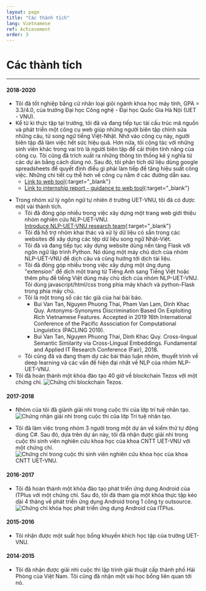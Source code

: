 ```yaml
---
layout: page
title: "Các thành tích"
lang: Vietnamese
ref: Achievement
order: 3
---
```

# Các thành tích
---

#### 2018-2020
* Tôi đã tốt nghiệp bằng cử nhân loại giỏi ngành khoa học máy tính, GPA = 3.3/4.0, của trường Đại học Công nghệ - Đại học Quốc Gia Hà Nội (UET - VNU).
* Kể từ kì thực tập tại trường, tôi đã và đang tiếp tục tái cấu trúc mã nguồn và phát triển một công cụ web giúp những người biên tập chỉnh sửa những câu, từ song ngữ tiếng Việt-Nhật. Nhờ vào công cụ này, người biên tập đã làm việc hết sức hiệu quả. Hơn nữa, tôi cộng tác với những sinh viên khác trong vai trò là người biên tập để cải thiện tính năng của công cụ. Tôi cũng đã trích xuất ra những thông tin thống kê ý nghĩa từ các dự án bằng cách dùng nó. Sau đó, tôi phân tích dữ liệu dùng google spreadsheets để quyết định điều gì phải làm tiếp để tăng hiệu suất công việc. Những chi tiết cụ thể hơn về công cụ nằm ở các đường dẫn sau.
    * [Link to web tool](http://ngulieu.dichmay.vn:8888/){:target="_blank"} 
    * [Link to internship report - guidance to web tool](https://drive.google.com/file/d/1pcfHZEsMSg7HKkSC_BkELBJZeas5uZoi/view?usp=sharing){:target="_blank"}

<!-- * Tôi đang tham gia một lớp học Big Data. -->
* Trong nhóm xử lý ngôn ngữ tự nhiên ở trường UET-VNU, tôi đã có được một vài thành tích.
    * Tôi đã đóng góp nhiều trong việc xây dựng một trang web giới thiệu nhóm nghiên cứu NLP-UET-VNU.  
      [Introduce NLP-UET-VNU research team](https://uetnlp.github.io/en/Introduction/){:target="_blank"}
    * Tôi đã hỗ trợ nhóm khai thác và xử lý dữ liệu có sẵn trong các websites để xây dựng các tệp dữ liệu song ngữ Nhật-Việt.
    * Tôi đã và đang tiếp tục xây dựng website dùng nền tảng Flask với ngôn ngữ lập trình Python. Nó dùng một máy chủ dịch của nhóm NLP-UET-VNU để dịch câu và cũng hướng tới dịch tài liệu.
    <!-- [Link app](https://nmtuet.ddnsfree.com/login_interface/){:target="_blank"} -->
    <!-- [Link report - guidances of the app](https://nmtuet.ddnsfree.com/login_interface/){:target="_blank"} -->
    * Tôi đã đóng góp nhiều trong việc xây dựng một ứng dụng "extension" để dịch một trang từ Tiếng Anh sang Tiếng Việt hoặc thêm phụ đề tiếng Việt dùng máy chủ dịch của nhóm NLP-UET-VNU. Tôi dùng javascript/html/css trong phia máy khách và python-Flask trong phía máy chủ.
    * Tôi là một trong số các tác giả của hai bài báo.
        * Bui Van Tan, Nguyen Phuong Thai, Pham Van Lam, Dinh Khac Quy. Antonyms-Synonyms Discrimination Based On Exploiting Rich Vietnamese Features. Accepted in 2019 16th International Conference of the Pacific Association for Computational Linguistics (PACLING 2019). 
        * Bui Van Tan, Nguyen Phuong Thai, Dinh Khac Quy. Cross-lingual Semantic
        Similarity via Cross-Lingual Embeddings. Fundamental and Applied IT Research
        Conference (Fair), 2018.  
    * Tôi cũng đã và đang tham dự các bài thảo luận nhóm, thuyết trình về deep learning và các vấn đề hiện đại nhất về NLP của nhóm NLP-UET-VNU.
* Tôi đã hoàn thành một khóa đào tạo 40 giờ về blockchain Tezos với một chứng chỉ.
![](/Certificates/Tezos.jpg "Chứng chỉ blockchain Tezos.")

#### 2017-2018
* Nhóm của tôi đã giành giải nhì trong cuộc thi của lớp trí tuệ nhân tạo.
![](/Certificates/AI.jpg "Chứng nhận giải nhì trong cuộc thi của lớp Trí tuệ nhân tạo.")

* Tôi đã làm việc trong nhóm 3 người trong một dự án về kiểm thử tự động dùng C#. Sau đó, dựa trên dự án này, tôi đã nhận được giải nhì trong cuộc thi sinh viên nghiên cứu khoa học của khoa CNTT UET-VNU với một chứng chỉ.
![](/Certificates/Csharp.jpg "Chứng chỉ trong cuộc thi sinh viên nghiên cứu khoa học của khoa CNTT UET-VNU.")

#### 2016-2017
* Tôi đã hoàn thành một khóa đào tạo phát triển ứng dụng Android của ITPlus với một chứng chỉ. Sau đó, tôi đã tham gia một khóa thực tập kéo dài 4 tháng về phát triển ứng dụng Android trong 1 công ty outsource.
![](/Certificates/android.jpg "Chứng chỉ khóa học phát triển ứng dụng Android của ITPlus.")

#### 2015-2016
* Tôi nhận được một suất học bổng khuyến khích học tập của trường UET-VNU.

#### 2014-2015
* Tôi đã nhận được giải nhì cuộc thi lập trình giải thuật cấp thành phố Hải Phòng của Việt Nam. Tôi cũng đã nhận một vài học bổng liên quan tới nó.